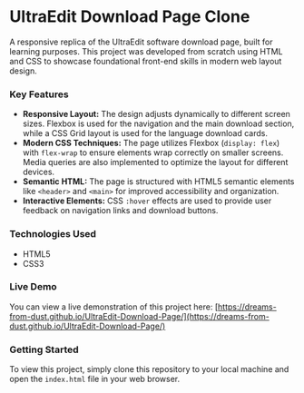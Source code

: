 # UltraEdit Download Page Clone

A responsive replica of the UltraEdit software download page, built for learning purposes. This project was developed from scratch using HTML and CSS to showcase foundational front-end skills in modern web layout design.

### Key Features

* **Responsive Layout:** The design adjusts dynamically to different screen sizes. Flexbox is used for the navigation and the main download section, while a CSS Grid layout is used for the language download cards.
* **Modern CSS Techniques:** The page utilizes Flexbox (`display: flex`) with `flex-wrap` to ensure elements wrap correctly on smaller screens. Media queries are also implemented to optimize the layout for different devices.
* **Semantic HTML:** The page is structured with HTML5 semantic elements like `<header>` and `<main>` for improved accessibility and organization.
* **Interactive Elements:** CSS `:hover` effects are used to provide user feedback on navigation links and download buttons.

### Technologies Used

-   HTML5
-   CSS3

### Live Demo

You can view a live demonstration of this project here: [https://dreams-from-dust.github.io/UltraEdit-Download-Page/](https://dreams-from-dust.github.io/UltraEdit-Download-Page/)

### Getting Started

To view this project, simply clone this repository to your local machine and open the `index.html` file in your web browser.
